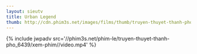 ```yaml
---
layout: sieutv
title: Urban Legend
thumb: http://cdn.phim3s.net/images/films/thumb/truyen-thuyet-thanh-pho-urban-legend-1998.jpg
---
```

{% include jwpadv src='//phim3s.net/phim-le/truyen-thuyet-thanh-pho_6439/xem-phim//video.mp4' %}